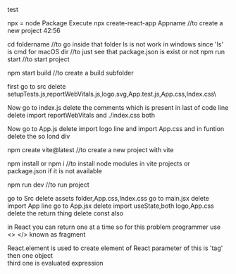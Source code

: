 test 

npx = node Package Execute
npx create-react-app Appname //to create a new project
42:56





<!-- cmd commands to start the react scripts -->
cd foldername //to go inside that folder
ls is not work in windows since 'ls' is cmd for macOS
dir //to just see that package.json is exist or not
npm run start //to start project

npm start build //to create a build subfolder

first go to src 
delete setupTests.js,reportWebVitals.js,logo.svg,App.test.js,App.css,Index.css\

Now go to index.js 
delete the comments which is present in last of code line
delete import reportWebVitals and ./index.css both 

Now go to App.js
delete import logo line and import App.css and 
in funtion delete the so lond div

















<!-- NOW WE CREATE A PROJECT AND ITS COMPOMENT BY VITE -->
npm create vite@latest //to create a new project with vite

npm install or npm i //to install node modules in vite projects or package.json if it is not available

npm run dev //to run project

go to Src
delete assets folder,App.css,Index.css
go to main.jsx
delete import App line
go to App.jsx
delete import useState,both logo,App.css
delete the return thing
delete const also




in React you can return one at a time
so for this problem programmer use <> </> known as fragment

React.element is used to create element of React
parameter of this is 'tag' then one object \
third one is evaluated expression